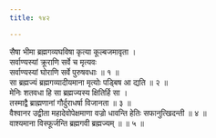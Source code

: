 ```yaml
---
title: १४२

---
```

सैषा भीमा ब्रह्मगव्यघविषा कृत्या कूल्बजमावृता ।  
सर्वाण्यस्यां क्रूराणि सर्वे च मृत्यवः  
सर्वाण्यस्यां घोराणि सर्वे पुरुषवधाः ॥ १ ॥  
सा ब्रह्मज्यं ब्रह्मगव्यादीयमाना मृत्योः पड्बिष आ द्यति ॥ २ ॥  
मेनिः शतवधा हि सा ब्रह्मज्यस्य क्षितिर्हि सा ।  
तस्माद्वै ब्राह्मणानां गौर्दुराधर्षा विजानता ॥ ३ ॥  
वैश्वानर उद्वीता महादेवोपेक्षमाणा वज्रो धावन्ति हेतिः सफानुत्खिदन्ती ॥ ४ ॥  
वाश्यमाना विस्फूर्जन्ति ब्रह्मगवी ब्रह्मज्यम् ॥ ॥ ५ ॥  